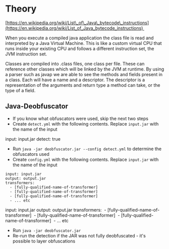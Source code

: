 # Theory
[https://en.wikipedia.org/wiki/List\_of\_Java\_bytecode\_instructions](https://en.wikipedia.org/wiki/List_of_Java_bytecode_instructions) 

When you execute a compiled java application the class file is read and interpreted by a Java Virtual Machine. This is like a custom virtual CPU that runs inside your existing CPU and follows a different instruction set, the JVM instruction set.

Classes are compiled into .class files, one class per file. These can reference other classes which will be linked by the JVM at runtime. By using a parser such as javap we are able to see the methods and fields present in a class. Each will have a name and a descriptor. The descriptor is a representation of the arguments and return type a method can take, or the type of a field.

Java-Deobfuscator
-----------------

*   If you know what obfuscators were used, skip the next two steps
*   Create `detect.yml` with the following contents. Replace `input.jar` with the name of the input

input: input.jar detect: true

*   Run `java -jar deobfuscator.jar --config detect.yml` to determine the obfuscators used
*   Create `config.yml` with the following contents. Replace `input.jar` with the name of the input

```text-plain
input: input.jar
output: output.jar
transformers:
  - [fully-qualified-name-of-transformer]
  - [fully-qualified-name-of-transformer]
  - [fully-qualified-name-of-transformer]
  - ... etc
```

input: input.jar output: output.jar transformers:  - \[fully-qualified-name-of-transformer\]  - \[fully-qualified-name-of-transformer\]  - \[fully-qualified-name-of-transformer\]  - ... etc

*   Run `java -jar deobfuscator.jar`
*   Re-run the detection if the JAR was not fully deobfuscated - it's possible to layer obfuscations
